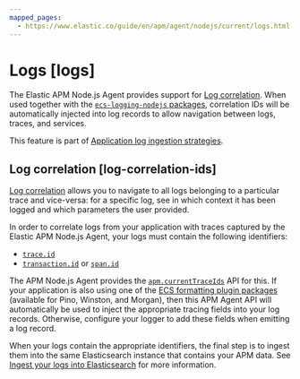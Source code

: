 ```yaml
---
mapped_pages:
  - https://www.elastic.co/guide/en/apm/agent/nodejs/current/logs.html
---
```


# Logs [logs]

The Elastic APM Node.js Agent provides support for [Log correlation](#log-correlation-ids). When used together with the [`ecs-logging-nodejs` packages](ecs-logging-nodejs://reference/index.md), correlation IDs will be automatically injected into log records to allow navigation between logs, traces, and services.

This feature is part of [Application log ingestion strategies](docs-content://solutions/observability/logs/stream-application-logs.md).


## Log correlation [log-correlation-ids]

[Log correlation](docs-content://solutions/observability/apm/logs.md) allows you to navigate to all logs belonging to a particular trace and vice-versa: for a specific log, see in which context it has been logged and which parameters the user provided.

In order to correlate logs from your application with traces captured by the Elastic APM Node.js Agent, your logs must contain the following identifiers:

* [`trace.id`](ecs://reference/ecs-tracing.md)
* [`transaction.id`](ecs://reference/ecs-tracing.md) or [`span.id`](ecs://reference/ecs-tracing.md)

The APM Node.js Agent provides the [`apm.currentTraceIds`](/reference/agent-api.md#apm-current-trace-ids) API for this. If your application is also using one of the [ECS formatting plugin packages](ecs-logging-nodejs://reference/index.md) (available for Pino, Winston, and Morgan), then this APM Agent API will automatically be used to inject the appropriate tracing fields into your log records. Otherwise, configure your logger to add these fields when emitting a log record.

When your logs contain the appropriate identifiers, the final step is to ingest them into the same Elasticsearch instance that contains your APM data. See [Ingest your logs into Elasticsearch](docs-content://solutions/observability/logs/stream-application-logs.md) for more information.

